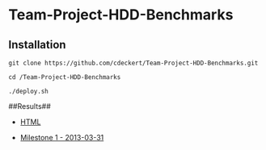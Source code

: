 # Team-Project-HDD-Benchmarks #

## Installation ##

	git clone https://github.com/cdeckert/Team-Project-HDD-Benchmarks.git
	
	cd /Team-Project-HDD-Benchmarks
	
	./deploy.sh



##Results##
* [HTML](http://htmlpreview.github.io/?https://raw.github.com/cdeckert/Team-Project-HDD-Benchmarks/master/results.html)

* [Milestone 1 - 2013-03-31](https://github.com/cdeckert/Team-Project-HDD-Benchmarks/issues?milestone=1&state=open)

